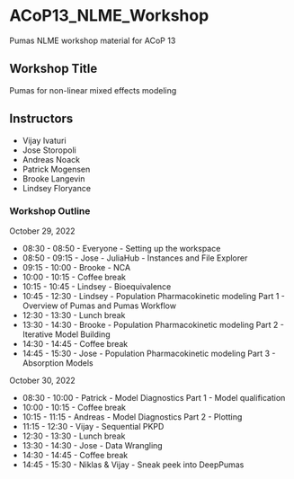# ACoP13_NLME_Workshop

Pumas NLME workshop material for ACoP 13

## Workshop Title

Pumas for non-linear mixed effects modeling

## Instructors

- Vijay Ivaturi
- Jose Storopoli
- Andreas Noack
- Patrick Mogensen
- Brooke Langevin
- Lindsey Floryance

### Workshop Outline

October 29, 2022

- 08:30 - 08:50 - Everyone - Setting up the workspace
- 08:50 - 09:15 - Jose - JuliaHub - Instances and File Explorer
- 09:15 - 10:00 - Brooke - NCA
- 10:00 - 10:15 - Coffee break
- 10:15 - 10:45 - Lindsey - Bioequivalence
- 10:45 - 12:30 - Lindsey - Population Pharmacokinetic modeling Part 1 - Overview of Pumas and Pumas Workflow
- 12:30 - 13:30 - Lunch break
- 13:30 - 14:30 - Brooke - Population Pharmacokinetic modeling Part 2 - Iterative Model Building
- 14:30 - 14:45 - Coffee break
- 14:45 - 15:30 - Jose - Population Pharmacokinetic modeling Part 3 - Absorption Models

October 30, 2022

- 08:30 - 10:00 - Patrick - Model Diagnostics Part 1 - Model qualification
- 10:00 - 10:15 - Coffee break
- 10:15 - 11:15 - Andreas - Model Diagnostics Part 2 - Plotting
- 11:15 - 12:30 - Vijay - Sequential PKPD
- 12:30 - 13:30 - Lunch break
- 13:30 - 14:30 - Jose - Data Wrangling
- 14:30 - 14:45 - Coffee break
- 14:45 - 15:30 - Niklas & Vijay - Sneak peek into DeepPumas
